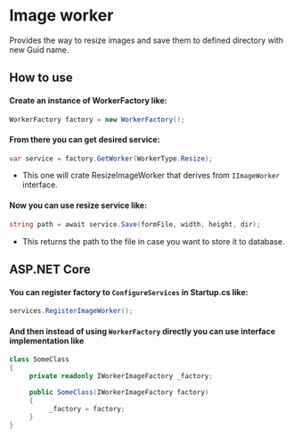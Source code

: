 # Image worker

Provides the way to resize images and save them to defined directory with new Guid name.

## How to use

#### Create an instance of WorkerFactory like:

```cs
WorkerFactory factory = new WorkerFactory();
```

#### From there you can get desired service:
```cs
var service = factory.GetWorker(WorkerType.Resize);
```
- This one will crate ResizeImageWorker that derives from ```IImageWorker``` interface.

#### Now you can use resize service like:
```cs
string path = await service.Save(formFile, width, height, dir);
```
- This returns the path to the file in case you want to store it to database.

## ASP.NET Core

#### You can register factory to ```ConfigureServices``` in Startup.cs like:
```cs
services.RegisterImageWorker();
```

#### And then instead of using ```WorkerFactory``` directly you can use interface implementation like
```cs
class SomeClass
{
     private readonly IWorkerImageFactory _factory;

     public SomeClass(IWorkerImageFactory factory)
     {
          _factory = factory;
     }
}
```